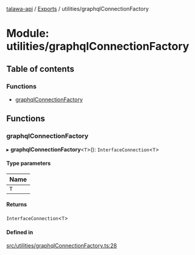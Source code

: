 [talawa-api](../README.md) / [Exports](../modules.md) / utilities/graphqlConnectionFactory

# Module: utilities/graphqlConnectionFactory

## Table of contents

### Functions

- [graphqlConnectionFactory](utilities_graphqlConnectionFactory.md#graphqlconnectionfactory)

## Functions

### graphqlConnectionFactory

▸ **graphqlConnectionFactory**<`T`\>(): `InterfaceConnection`<`T`\>

#### Type parameters

| Name |
| :------ |
| `T` |

#### Returns

`InterfaceConnection`<`T`\>

#### Defined in

[src/utilities/graphqlConnectionFactory.ts:28](https://github.com/Nitya-Pasrija/talawa-api/blob/d3a6af9/src/utilities/graphqlConnectionFactory.ts#L28)
